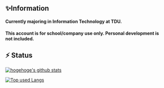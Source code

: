 <!--
**19AJ124/19AJ124** is a ✨ _special_ ✨ repository because its `README.md` (this file) appears on your GitHub profile.

Here are some ideas to get you started:

- 🔭 I’m currently working on ...
- 🌱 I’m currently learning ...
- 👯 I’m looking to collaborate on ...
- 🤔 I’m looking for help with ...
- 💬 Ask me about ...
- 📫 How to reach me: ...
- 😄 Pronouns: ...
- ⚡ Fun fact: ...
-->

## ✨Information
#### Currently majoring in Information Technology at TDU.
#### This account is for school/company use only. Personal development is not included.

## ⚡ Status

<!-- リポジトリステータス -->
[![hogehoge's github stats](https://github-readme-stats.vercel.app/api?username=19AJ124&hide=contribs&count_private=true&show_icons=true&theme=tokyonight)](https://github.com/19AJ124/)

<!-- ソースコード統計 -->
[![Top used Langs](https://github-readme-stats.vercel.app/api/top-langs/?username=19AJ124&layout=compact&theme=tokyonight)](https://github.com/19AJ124/)

